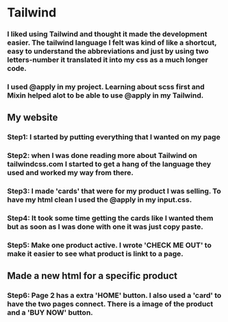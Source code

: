 # Tailwind
### I liked using Tailwind and thought it made the development easier. The tailwind language I felt was kind of like a shortcut, easy to understand the abbreviations and just by using two letters-number it translated it into my css as a much longer code.
### I used @apply in my project. Learning about scss first and Mixin helped alot to be able to use @apply in my Tailwind.
## My website
### Step1: I started by putting everything that I wanted on my page
### Step2: when I was done reading more about Tailwind on tailwindcss.com I started to get a hang of the language they used and worked my way from there.
### Step3: I made 'cards' that were for my product I was selling. To have my html clean I used the @apply in my input.css.
### Step4: It took some time getting the cards like I wanted them but as soon as I was done with one it was just copy paste.
### Step5: Make one product active. I wrote 'CHECK ME OUT' to make it easier to see what product is linkt to a page.
## Made a new html for a specific product
### Step6: Page 2 has a extra 'HOME' button. I also used a 'card' to have the two pages connect. There is a image of the product and a 'BUY NOW' button. 
